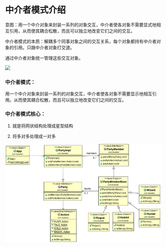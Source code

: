 # 中介者模式介绍

意图：用一个中介对象来封装一系列的对象交互，中介者使各对象不需要显式地相互引用，从而使其耦合松散，而且可以独立地改变它们之间的交互。

中介者模式的本质：解耦多个同事对象之间的交互关系，每个对象都持有中介者对象的引用。只跟中介者对象打交道。

通过中介者对象统一管理这些交互对象。

![](http://cdn.apframework.com/ead2fb67472fd88a619fc692b42be31e.jpg)


### 中介者模式：

用一个中介对象来封装一系列的对象交互，中介者使各对象不需要显示地相互引用。从而使其耦合松散，而且可以独立地改变它们之间的交互。

### 中介者模式核心：

1. 就是将网状结构处理成星型结构      

2. 将多对多处理成一对多

![alt text](etc/mediator_1.png "Mediator")

